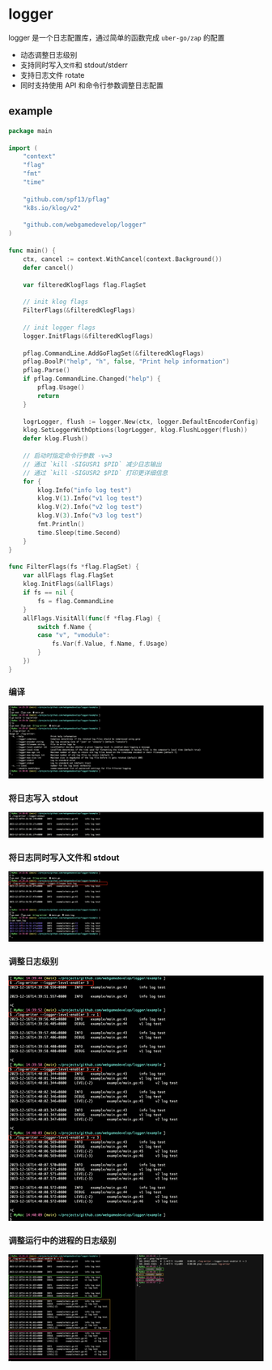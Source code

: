 # logger

logger 是一个日志配置库，通过简单的函数完成 `uber-go/zap` 的配置
* 动态调整日志级别
* 支持同时写入`文件`和 stdout/stderr
* 支持日志文件 rotate
* 同时支持使用 API 和命令行参数调整日志配置

## example
```go
package main

import (
	"context"
	"flag"
	"fmt"
	"time"

	"github.com/spf13/pflag"
	"k8s.io/klog/v2"

	"github.com/webgamedevelop/logger"
)

func main() {
	ctx, cancel := context.WithCancel(context.Background())
	defer cancel()

	var filteredKlogFlags flag.FlagSet

	// init klog flags
	FilterFlags(&filteredKlogFlags)

	// init logger flags
	logger.InitFlags(&filteredKlogFlags)

	pflag.CommandLine.AddGoFlagSet(&filteredKlogFlags)
	pflag.BoolP("help", "h", false, "Print help information")
	pflag.Parse()
	if pflag.CommandLine.Changed("help") {
		pflag.Usage()
		return
	}

	logrLogger, flush := logger.New(ctx, logger.DefaultEncoderConfig)
	klog.SetLoggerWithOptions(logrLogger, klog.FlushLogger(flush))
	defer klog.Flush()

	// 启动时指定命令行参数 -v=3
	// 通过 `kill -SIGUSR1 $PID` 减少日志输出
	// 通过 `kill -SIGUSR2 $PID` 打印更详细信息
	for {
		klog.Info("info log test")
		klog.V(1).Info("v1 log test")
		klog.V(2).Info("v2 log test")
		klog.V(3).Info("v3 log test")
		fmt.Println()
		time.Sleep(time.Second)
	}
}

func FilterFlags(fs *flag.FlagSet) {
	var allFlags flag.FlagSet
	klog.InitFlags(&allFlags)
	if fs == nil {
		fs = flag.CommandLine
	}
	allFlags.VisitAll(func(f *flag.Flag) {
		switch f.Name {
		case "v", "vmodule":
			fs.Var(f.Value, f.Name, f.Usage)
		}
	})
}
```
### 编译
![compile](pic/compile.png)
### 将日志写入 stdout
![stdout](pic/stdout.png)
### 将日志同时写入文件和 stdout
![stdout_and_file](pic/stdout_and_file.png)
### 调整日志级别
![change_level](pic/change_level.png)
### 调整运行中的进程的日志级别
![dynamically_change_level](pic/dynamically_change_level.png)
